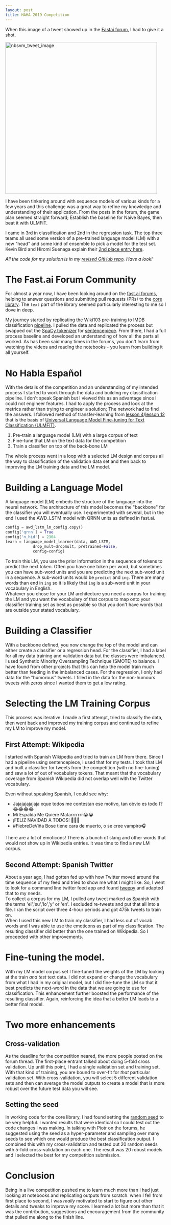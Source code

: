 ```yaml
---
layout: post
title: HAHA 2019 Competition
---
```

When this image of a tweet showed up in the [Fastai forum](https://forums.fast.ai/t/nlp-challenge-project/44153), I had to give it a shot.

<img src="{{ site.baseurl }}/images/nlp_challenge_tweet.png" alt="nbsvm_tweet_image" width="475" height="475"/>

I have been tinkering around with sequence models of various kinds for a few years and this challenge was a great way to refine my knowledge and understanding of their application.  From the posts in the forum, the game plan seemed straight forward;  Establish the baseline for Naive Bayes, then beat it with ULMFiT.

I came in 3rd in classification and 2nd in the regression task.  The top three teams all used some version of a pre-trained language model (LM) with a new "head" and some kind of ensemble to pick a model for the test set.  Kevin Bird and Hiromi Suenaga explain their [2nd place entry here](http://kevinbird15.com/2019/06/26/High-Level-Haha-Architecture.html).

_All the code for my solution is in my [revised GitHub repo](https://github.com/bfarzin/haha_2019_final/).  Have a look!_

# The Fast.ai Forum Community
For almost a year now, I have been looking around on the [fast.ai forums](https://forums.fast.ai/), helping to answer questions and submitting pull requests (PRs) to the [core library](https://github.com/fastai/fastai/graphs/contributors).  The `text` part of the library seemed particularly interesting to me so I dove in deep.

My journey started by replicating the Wiki103 pre-training to IMDB classification [pipeline](https://github.com/bfarzin/wiki103_from_scratch).  I pulled the data and replicated the process but swapped out the [SpaCy tokenizer](https://spacy.io/) for [sentencepiece](https://github.com/google/sentencepiece).  From there, I had a full process baseline and developed an understanding of how all the parts all worked.  As has been said many times in the forums, you don't learn from watching the videos and reading the notebooks - you learn from building it all yourself.  

# No Habla Espa&ntilde;ol 
With the details of the competition and an understanding of my intended process I started to work through the data and building my classification pipeline.  I don't speak Spanish but I viewed this as an advantage since I could not engineer features.  I had to apply the process and look at the metrics rather than trying to engineer a solution; The network had to find the answers.  I followed method of transfer-learning from [lesson 4](https://course.fast.ai/videos/?lesson=4)/[lesson 12](https://course.fast.ai/videos/?lesson=12) that is the basis of [Universal Language Model Fine-tuning for Text Classification (ULMFiT)](https://arxiv.org/abs/1801.06146).

1. Pre-train a language model (LM) with a large corpus of text
2. Fine-tune that LM on the text data for the competition
3. Train a classifier on top of the back-bone LM

The whole process went in a loop with a selected LM design and corpus all the way to classification of the validation data set and then back to improving the LM training data and the LM model.  

# Building a Language Model
A language model (LM) embeds the structure of the language into the neural network.  The architecture of this model becomes the "backbone" for the classifier you will eventually use.  I experimented with several, but in the end I used the AWD_LSTM model with QRNN units as defined in fast.ai.

```python
config = awd_lstm_lm_config.copy()
config['qrnn'] = True
config['n_hid'] = 2304
learn = language_model_learner(data, AWD_LSTM, 
            drop_mult=dropmult, pretrained=False, 
            config=config)
```
To train this LM, you use the prior information in the sequence of tokens to predict the next token.  Often you have one token per word, but sometimes you can have sub-word units and you are predicting the next sub-word unit in a sequence.  A sub-word units would be `predict` and `ing`.  There are many words than end in `ing` so it is likely that `ing` is a sub-word unit in your vocabulary in English.  
Whatever you chose for your LM architecture you need a corpus for training the LM and you want the vocabulary of that corpus to map onto your classifier training set as best as possible so that you don't have words that are outside your stated vocabulary.  

# Building a Classifier
With a backbone defined, you now change the top of the model and can either create a classifier or a regression head.  For the classifier, I had a label for all my data training and validation data but the classes were imbalanced.  I used Synthetic Minority Oversampling Technique (SMOTE) to balance.  I have found from other projects that this can help the model train much better than feeding in the imbalanced cases. 
For the regression, I only had data for the "humorous" tweets.  I filled in the data for the non-humours tweets with zeros since I wanted them to get a low rating.

# Selecting the LM Training Corpus
This process was iterative.  I made a first attempt, tried to classify the data, then went back and improved my training corpus and continued to refine my LM to improve my model. 

## First Attempt: Wikipedia
I started with Spanish Wikipedia and tried to train an LM from there.  Since I had a pipeline using sentencepiece, I used that for my tests. I took that LM and built a classifier for tweets from the competition (with no fine-tuning) and saw a lot of out of vocabulary tokens. That meant that the vocabulary coverage from Spanish Wikipedia did not overlap well with the Twitter vocabulary.

Even without speaking Spanish, I could see why:
* Jajajajajajaja xque todos me contestan ese motivo, tan obvio es todo (?😂😂😂😂
* Mi Espalda Me Quiere Matarrrrrrr😭😭
* ¡FELIZ NAVIDAD A TODOS! 🎄🎅🏻
* #FiebreDeViña Bose tiene cara de muerto, o se cree vampiro🎧

There are a lot of emoticons!  There is a bunch of slang and other words that would not show up in Wikipedia entries.  It was time to find a new LM corpus. 

## Second Attempt: Spanish Twitter
About a year ago, I had gotten fed up with how Twitter moved around the time sequence of my feed and tried to show me what I might like.  So, I went to look for a command line twitter feed app and found [tweepy](https://github.com/tweepy/tweepy) and adapted that to my needs.  
To collect a corpus for my LM, I pulled any tweet marked as Spanish with the terms 'el','su','lo','y' or 'en'.  I excluded re-tweets and put that all into a file.  I ran the script over three 4-hour periods and got 475k tweets to train on.  
When I used this new LM to train my classifier, I had less out of vocab words and I was able to use the emoticons as part of my classification.  The resulting classifier did better than the one trained on Wikipedia. So I proceeded with other improvements.

# Fine-tuning the model.
With my LM model corpus set I fine-tuned the weights of the LM by looking at the train _and test_ text data. I did not expand or change the vocabulary from what I had in my original model, but I did fine-tune the LM so that it best predicts the next-word in the data that we are going to use for classification.  This enhancement further boosted the performance of the resulting classifier.  Again, reinforcing the idea that a better LM leads to a better final model.  

# Two more enhancements
## Cross-validation 
As the deadline for the competition neared, the more people posted on the forum thread.  The first-place entrant talked about doing 5-fold cross validation.  Up until this point, I had a single validation set and training set.  With that kind of training, you are bound to over-fit for _that_ particular validation set.  With cross-validation, you will select 5 different validation sets and then can average the model outputs to create a model that is more robust over the future test data you will see.

## Setting the seed
In working code for the core library, I had found setting the [random seed](https://forums.fast.ai/t/a-recipe-for-a-reproducible-randomization/44263) to be very helpful. I wanted results that were identical so I could test out the code changes I was making. In talking with Piotr on the forums, he suggested using the seed as a hyper-parameter and sampling over many seeds to see which one would produce the best classification output.  I combined this with my cross-validation and tested out 20 random seeds with 5-fold cross-validation on each one.  The result was 20 robust models and I selected the best for my competition submission.   

# Conclusion
Being in a live competition pushed me to learn much more than I had just looking at notebooks and replicating outputs from scratch.  when I fell from first place to second, I was _really_ motivated to start to figure out other details and tweaks to improve my score.  I learned a lot but more than that it was the contribution, suggestions and encouragement from the community that pulled me along to the finish line.  
